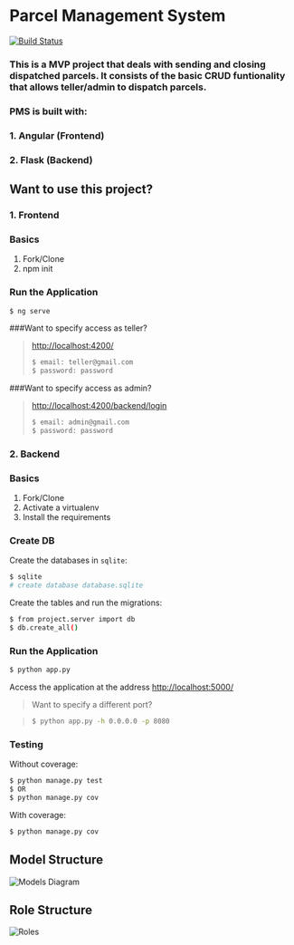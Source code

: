 # Parcel Management System
[![Build Status](https://app.travis-ci.com/blvck-code/parcel-management-system-backend.svg?branch=master)](https://app.travis-ci.com/blvck-code/parcel-management-system-backend)
### This is a MVP project that deals with sending and closing dispatched parcels. It consists of the basic CRUD funtionality that allows teller/admin to dispatch parcels. 

### PMS is built with:
### 1. Angular (Frontend)
### 2. Flask (Backend)

## Want to use this project?

### 1. Frontend
### Basics

1. Fork/Clone
1. npm init

### Run the Application

```sh
$ ng serve
```

###Want to specify access as teller?

> [http://localhost:4200/](http://localhost:4200/)
> ```sh
> $ email: teller@gmail.com
> $ password: password
> ```

###Want to specify access as admin?

> [http://localhost:4200/backend/login](http://localhost:4200/backend/login)
> ```sh
> $ email: admin@gmail.com
> $ password: password
> ```
### 2. Backend
### Basics

1. Fork/Clone
1. Activate a virtualenv
1. Install the requirements

### Create DB

Create the databases in `sqlite`:

```sh
$ sqlite
# create database database.sqlite
```

Create the tables and run the migrations:

```sh
$ from project.server import db
$ db.create_all()
```

### Run the Application

```sh
$ python app.py
```

Access the application at the address [http://localhost:5000/](http://localhost:5000/)

> Want to specify a different port?

> ```sh
> $ python app.py -h 0.0.0.0 -p 8080
> ```

### Testing

Without coverage:

```sh
$ python manage.py test
$ OR
$ python manage.py cov
```

With coverage:

```sh
$ python manage.py cov
```
## Model Structure
![Models Diagram](https://user-images.githubusercontent.com/53207394/125304487-4fb60480-e336-11eb-8d44-7d91d500173b.jpg)

## Role Structure
![Roles](https://user-images.githubusercontent.com/53207394/125304589-652b2e80-e336-11eb-85ea-12d773aa5bd9.jpg)
